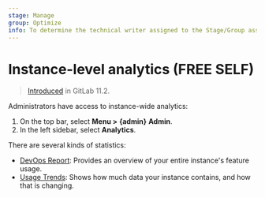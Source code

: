 ```yaml
---
stage: Manage
group: Optimize
info: To determine the technical writer assigned to the Stage/Group associated with this page, see https://about.gitlab.com/handbook/engineering/ux/technical-writing/#assignments
---
```


# Instance-level analytics **(FREE SELF)**

> [Introduced](https://gitlab.com/gitlab-org/gitlab-foss/-/issues/41416) in GitLab 11.2.

Administrators have access to instance-wide analytics:

1. On the top bar, select **Menu >** **{admin}** **Admin**.
1. In the left sidebar, select **Analytics**.

There are several kinds of statistics:

- [DevOps Report](dev_ops_report.md): Provides an overview of your entire instance's feature usage.
- [Usage Trends](usage_trends.md): Shows how much data your instance contains, and how that is changing.
